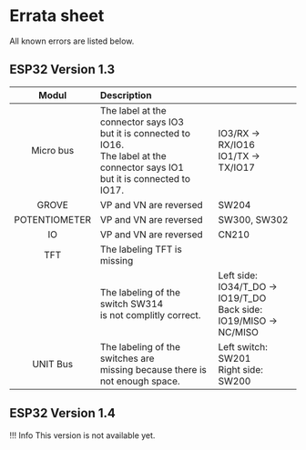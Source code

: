 # Errata sheet

All known errors are listed below.

## ESP32 Version 1.3

| Modul | Description | |
|:-----:|:-----------------|:--------------|
| Micro bus |The label at the connector says IO3<br/>but it is connected to IO16.<br/>The label at the connector says IO1<br/>but it is connected to IO17.| IO3/RX &rarr; RX/IO16<br/>IO1/TX &rarr; TX/IO17 |
| GROVE | VP and VN are reversed | SW204 |
| POTENTIOMETER | VP and VN are reversed | SW300, SW302 |
| IO | VP and VN are reversed | CN210 |
| TFT | The labeling TFT is missing |
|  | The labeling of the switch SW314<br/>is not complitly correct. | Left side:<br/>IO34/T_DO &rarr; IO19/T_DO<br/>Back side:<br/>IO19/MISO &rarr; NC/MISO |
| UNIT Bus | The labeling of the switches are<br/>missing because there is not enough space. | Left switch: SW201<br/>Right side: SW200 |

## ESP32 Version 1.4

!!! Info
    This version is not available yet.   
